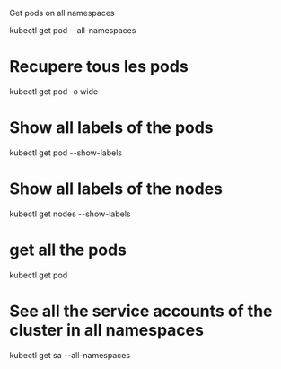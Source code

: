 Get pods on all namespaces

kubectl get pod --all-namespaces


# Recupere tous les pods 


kubectl get pod -o wide



# Show all labels of the pods
 kubectl get pod --show-labels


# Show all labels of the nodes

kubectl get nodes --show-labels

# get all the pods
kubectl get pod


# See all the service accounts of the cluster in all namespaces
kubectl get sa --all-namespaces
